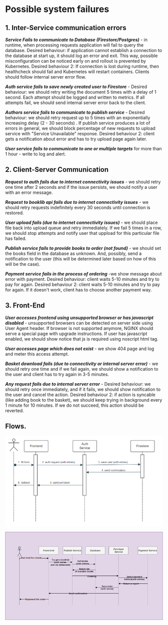 
# Possible system failures

## 1. Inter-Service communication errors

***Service Fails to communicate to Database (Firestore/Postgres)*** - in runtime, when processing requests application will fail to query the database. Desired behaviour: if application cannot establish a connection to the database at start up, it should log an error and exit. This way, possible misconfiguration can be noticed early on and rollout is prevented by Kubernetes.
Desired behaviour 2: If connection is lost during runtime, then healthcheck should fail and Kubernetes will restart containers. Clients should follow internal server error flow.

***Auth service fails to save newly created user to Firestore*** - Desired behaviour: we should retry writing the document 5 times with a delay of 1 second. Each attempt should be logged and written to metrics. If all attempts fail, we should send internal server error back to the client.

***Authors service fails to communicate to publish service*** - Desired behaviour: we should retry request up to 5 times with an exponentially increasing delay (2 - 30 seconds) . If publish service produces a lot of errors in general, we should block percentage of new requests to upload service with "Service Unavailable" response.
Desired behaviour 2: client gets a notification about error and has to try upload page again later.

***User service fails to communicate to one or multiple targets*** for more than 1 hour - write to log and alert.

## 2. Client-Server Communication

***Request to auth fails due to internet connectivity issues*** - we should retry one time after 2 seconds and if the issue persists, we should notify a user with an error message.

***Request to booklib api fails due to internet connectivity issues*** - we should retry requests indefinitely every 30 seconds until connection is restored.


***User upload fails (due to internet connectivity issues)*** - we should place file back into upload queue and retry immediately. If we fail 5 times in a row, we should stop attempts and notify user that uppload for this particular file has failed.

***Publish service fails to provide books to order (not found)*** - we should set the books field in the database as unknown. And, possibly, send a notification to the user (this will be determined later based on how of this will be the case).

***Payment service fails in the process of ordering*** -we show message about error with payment.
Desired behaviour: client waits 5-10 minutes and try to pay for again.
Desired behaviour 2: client waits 5-10 minutes and try to pay for again. If it doesn't work, client has to choose another payment way.


## 3. Front-End

***User accesses frontend using unsupported browser or has javascript disabled*** - unsupported browsers can be detected on server side using User Agent header. If browser is not supported anymore, NGINX should serve a special page with upgrade instructions. If user has javascript enabled, we should show notice that js is required using noscript html tag.

***User accesses page which does not exist*** - we show 404 page and log and meter this access attempt.

***Basket download fails (due to connectivity or internal server error)*** - we should retry one time and if we fail again, we should show a notification to the user and client has to try again in 3-5 minutes.

***Any request fails due to internal server error*** - Desired behaviour: we should retry once immediately, and if it fails, we should show notification to the user and cancel the action. 
Desired behaviour 2: if action is syncable (like adding book to the basket), we should keep trying in background every 1 minute for 10 minutes. If we do not succeed, this action should be reverted.

## Flows.

![auth flow](img/auth-flow.png)

![order flow](img/ordering-flow.png)













